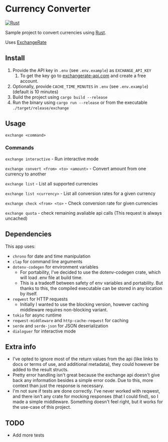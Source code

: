 # Currency Converter

[![Rust](https://github.com/HellEye/currency-exchange-rust-demo/actions/workflows/rust.yml/badge.svg)](https://github.com/HellEye/currency-exchange-rust-demo/actions/workflows/rust.yml)

Sample project to convert currencies using [Rust](https://www.rust-lang.org).

Uses [ExchangeRate](https://exchangerate-api.com)

## Install

1. Provide the API key in `.env` (see `.env.example`) as `EXCHANGE_API_KEY`
   1. To get the key go to [exchangerate-api.com](https://exchangerate-api.com) and create a free account.
2. Optionally, provide `CACHE_TIME_MINUTES` in `.env` (see `.env.example`) (default is 10 minutes)
3. Build the project using `cargo build --release`
4. Run the binary using `cargo run --release` or from the executable `./target/release/exchange`

## Usage

`exchange <command>`

### Commands

`exchange interactive` - Run interactive mode

`exchange convert <from> <to> <amount>` - Convert amount from one currency to another

`exchange list` - List all supported currencies

`exchange list <currency>` - List all conversion rates for a given currency

`exchange check <from> <to>` - Check conversion rate for given currencies

`exchange quota` - check remaining avaliable api calls (This request is always uncached)

## Dependencies

This app uses:

- `chrono` for date and time manipulation
- `clap` for command line arguments
- `dotenv-codegen` for environment variables
  - For portability, I've decided to use the dotenv-codegen crate, which will load .env file at build time.
  - This is a tradeoff between safety of env variables and portability. But thanks to this, the compiled executable can be stored in any location by itself.
- `reqwest` for HTTP requests
  - Initially I wanted to use the blocking version, however caching middleware requires non-blocking variant.
- `tokio` for async runtime
- `reqwest-middleware` and `http-cache-reqwest` for caching
- `serde` and `serde-json` for JSON deserialization
- `dialoguer` for interactive mode

## Extra info

- I've opted to ignore most of the return values from the api (like links to docs or terms of use, and additional metadata), they could however be added to the result structs.
- Pretty error handling isn't great because the exchange api doesn't give back any information besides a simple error code. Due to this, more context than just the response is necessary.
- I'm not sure if tests are done correctly. I've never worked with reqwest, and there isn't any crate for mocking responses (that I could find), so I made a simple middleware. Something doesn't feel right, but it works for the use-case of this project.

## TODO

- Add more tests
